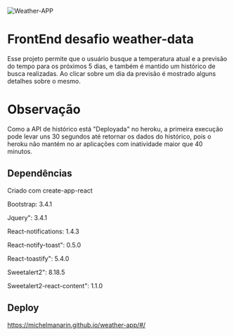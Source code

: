 ![Weather-APP](https://user-images.githubusercontent.com/6588753/67643183-3ca99980-f8f3-11e9-8a6c-c9fc19d13d6a.gif)


# FrontEnd desafio weather-data
Esse projeto permite que o usuário busque a temperatura atual e a previsão do tempo para os próximos 5 dias, e também é mantido um histórico de busca realizadas.
Ao clicar sobre um dia da previsão é mostrado alguns detalhes sobre o mesmo.

# Observação
Como a API de histórico está "Deployada" no heroku, a primeira execução pode levar uns 30 segundos até retornar os dados do histórico, pois o heroku não mantém no ar aplicações com inatividade maior que 40 minutos.


## Dependências
Criado com create-app-react

Bootstrap: 3.4.1

Jquery": 3.4.1

React-notifications: 1.4.3

React-notify-toast": 0.5.0

React-toastify": 5.4.0
  
Sweetalert2": 8.18.5

Sweetalert2-react-content": 1.1.0
	

## Deploy
https://michelmanarin.github.io/weather-app/#/

